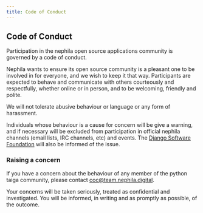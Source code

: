 ```yaml
---
title: Code of Conduct
---
```


## Code of Conduct

Participation in the nephila open source applications community is governed by a code of conduct.

Nephila wants to ensure its open source community is a pleasant one to be involved in for everyone, and
we wish to keep it that way. Participants are expected to behave and
communicate with others courteously and respectfully, whether online or in
person, and to be welcoming, friendly and polite.

We will not tolerate abusive behaviour or language or any form of harassment.

Individuals whose behaviour is a cause for concern will be give a warning, and
if necessary will be excluded from participation in official nephila 
channels (email lists, IRC channels, etc) and events. The [Django Software
Foundation](http://djangoproject.com/foundation/) will also be informed of
the issue.

### Raising a concern

If you have a concern about the behaviour of any member of the python taiga
community, please contact [coc@team.nephila.digital](mailto:coc@team.nephila.digital).

Your concerns will be taken seriously, treated as confidential and
investigated. You will be informed, in writing and as promptly as possible, of
the outcome.
